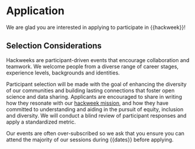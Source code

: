 # Application

We are glad you are interested in applying to participate in {{hackweek}}! 

## Selection Considerations

Hackweeks are participant-driven events that encourage collaboration and teamwork. We welcome people from a diverse range of career stages, experience levels, backgrounds and identities.

Participant selection will be made with the goal of enhancing the diversity of our communities and building lasting connections that foster open science and data sharing. Applicants are encouraged to share in writing how they resonate with our [hackweek mission](mission), and how they have committed to understanding and aiding in the pursuit of equity, inclusion and diversity. We will conduct a blind review of participant responses and apply a standardized metric.

Our events are often over-subscribed so we ask that you ensure you can attend the majority of our sessions during {{dates}} before applying.